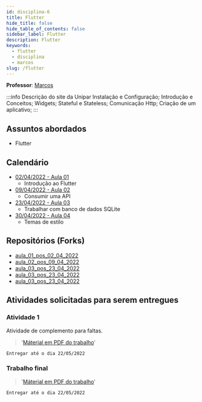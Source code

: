 ```yaml
---
id: disciplina-6
title: Flutter
hide_title: false
hide_table_of_contents: false
sidebar_label: Flutter
description: Flutter
keywords:
  - flutter
  - disciplina
  - marcos
slug: /flutter
---
```


**Professor**: [Marcos](/professores/marcos)

:::info Descrição do site da Unipar
Instalação e Configuração; Introdução e Conceitos; Widgets; Stateful e Stateless; Comunicação Http; Criação de um aplicativo;
:::

## Assuntos abordados

- Flutter

## Calendário

- [02/04/2022 - Aula 01](/blog/20)
  - Introdução ao Flutter
- [09/04/2022 - Aula 02](/blog/21)
  - Consumir uma API
- [23/04/2022 - Aula 03](/blog/22)
  - Trabalhar com banco de dados SQLite
- [30/04/2022 - Aula 04](/blog/23)
  - Temas de estilo

## Repositórios (Forks)
- [aula_01_pos_02_04_2022](https://github.com/pos-unipar/aula_01_pos_02_04_2022)
- [aula_02_pos_09_04_2022](https://github.com/pos-unipar/aula_02_pos_09_04_2022)
- [aula_03_pos_23_04_2022](https://github.com/pos-unipar/aula_03_pos_23_04_2022)
- [aula_03_pos_23_04_2022](https://github.com/pos-unipar/aula_04_pos_30_04_2022)
- [aula_03_pos_23_04_2022](https://github.com/pos-unipar/aula_04_bloc_pos_30_04_2022)

## Atividades solicitadas para serem entregues

### Atividade 1
Atividade de complemento para faltas.
>'[Máterial em PDF do trabalho](/docs/aula-23/TrabalhoFaltas.pdf)'

```Entregar até o dia 22/05/2022```


### Trabalho final
>'[Máterial em PDF do trabalho](/docs/aula-23/Trabalho.pdf)'

```Entregar até o dia 22/05/2022```
